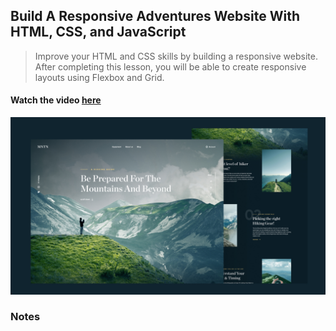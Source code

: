 ## Build A Responsive Adventures Website With HTML, CSS, and JavaScript

> Improve your HTML and CSS skills by building a responsive website. After completing this lesson, you will be able to create responsive layouts using Flexbox and Grid.

#### Watch the video [here](https://youtu.be/3-t3Zmtsvb8)

![Project humbnail](/thumbnail.jpg)

### Notes

> 